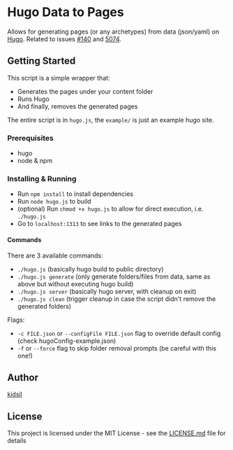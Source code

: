 # Hugo Data to Pages

Allows for generating pages (or any archetypes) from data (json/yaml) on [Hugo](https://github.com/gohugoio/hugo).
Related to issues [#140](https://github.com/gohugoio/hugo/issues/140) and [5074](https://github.com/gohugoio/hugo/issues/5074).

## Getting Started

This script is a simple wrapper that:
- Generates the pages under your content folder
- Runs Hugo
- And finally, removes the generated pages

The entire script is in `hugo.js`, the `example/` is just an example hugo site.

### Prerequisites

- hugo
- node & npm

### Installing & Running

- Run `npm install` to install dependencies
- Run `node hugo.js` to build
- (optional) Run `chmod +x hugo.js` to allow for direct execution, i.e. `./hugo.js`
- Go to `localhost:1313` to see links to the generated pages

#### Commands

There are 3 available commands:

- `./hugo.js` (basically hugo build to public directory)
- `./hugo.js generate` (only generate folders/files from data, same as above but without executing hugo build)
- `./hugo.js server` (basically hugo server, with cleanup on exit)
- `./hugo.js clean` (trigger cleanup in case the script didn't remove the generated folders)

Flags:
- `-c FILE.json` or `--configFile FILE.json` flag to override default config (check hugoConfig-example.json)
- `-f` or `--force` flag to skip folder removal prompts (be careful with this one!)

## Author

[kidsil](https://github.com/kidsil)

## License

This project is licensed under the MIT License - see the [LICENSE.md](LICENSE.md) file for details